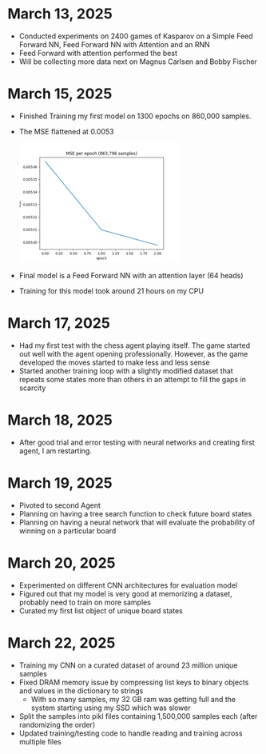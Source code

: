 # March 13, 2025
* Conducted experiments on 2400 games of Kasparov on a Simple Feed Forward NN, Feed Forward NN with Attention and an RNN
* Feed Forward with attention performed the best
* Will be collecting more data next on Magnus Carlsen and Bobby Fischer

# March 15, 2025
* Finished Training my first model on 1300 epochs on 860,000 samples.
* The MSE flattened at 0.0053

  <img height="240" src="log_images/mse_march_15.png" width="320"/>
* Final model is a Feed Forward NN with an attention layer (64 heads)
* Training for this model took around 21 hours on my CPU

# March 17, 2025
* Had my first test with the chess agent playing itself. The game started out well with the agent opening professionally. However, as the game developed the moves started to make less and less sense
* Started another training loop with a slightly modified dataset that repeats some states more than others in an attempt to fill the gaps in scarcity

# March 18, 2025
* After good trial and error testing with neural networks and creating first agent, I am restarting.

# March 19, 2025
* Pivoted to second Agent
* Planning on having a tree search function to check future board states
* Planning on having a neural network that will evaluate the probability of winning on a particular board

# March 20, 2025
* Experimented on different CNN architectures for evaluation model
* Figured out that my model is very good at memorizing a dataset, probably need to train on more samples
* Curated my first list object of unique board states

# March 22, 2025
* Training my CNN on a curated dataset of around 23 million unique samples
* Fixed DRAM memory issue by compressing list keys to binary objects and values in the dictionary to strings
  * With so many samples, my 32 GB ram was getting full and the system starting using my SSD which was slower
* Split the samples into pikl files containing 1,500,000 samples each (after randomizing the order)
* Updated training/testing code to handle reading and training across multiple files












